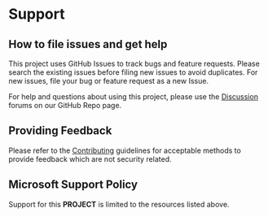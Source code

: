 # Support

## How to file issues and get help  

This project uses GitHub Issues to track bugs and feature requests. Please search the existing
issues before filing new issues to avoid duplicates.  For new issues, file your bug or
feature request as a new Issue.

For help and questions about using this project, please use the [Discussion](https://github.com/microsoft/PubSec-Info-Assistant/discussions) forums on our GitHub Repo page.

## Providing Feedback

Please refer to the [Contributing](./CONTRIBUTING.md) guidelines for acceptable methods to provide feedback which are not security related.

## Microsoft Support Policy  

Support for this **PROJECT** is limited to the resources listed above.
